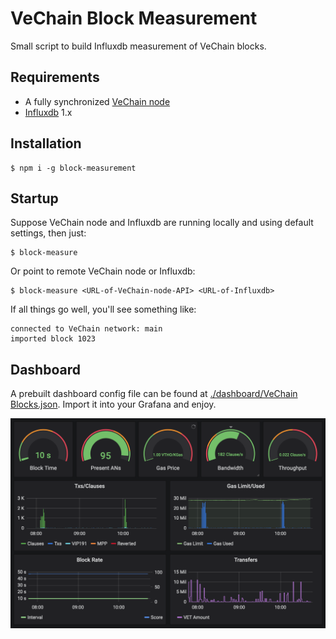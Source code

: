 # VeChain Block Measurement

Small script to build Influxdb measurement of VeChain blocks.

## Requirements

* A fully synchronized [VeChain node](https://github.com/vechain/thor)
* [Influxdb](https://www.influxdata.com/get-influxdb/) 1.x

## Installation

```
$ npm i -g block-measurement
```
## Startup

Suppose VeChain node and Influxdb are running locally and using default settings, then just:
```
$ block-measure
```

Or point to remote VeChain node or Influxdb:
```
$ block-measure <URL-of-VeChain-node-API> <URL-of-Influxdb>
```

If all things go well, you'll see something like:
```
connected to VeChain network: main
imported block 1023
```

## Dashboard

A prebuilt dashboard config file can be found at [./dashboard/VeChain Blocks.json](dashboard/VeChain%20Blocks.json). Import it into your Grafana and enjoy.

![dashboard](dashboard/screenshot.png)

